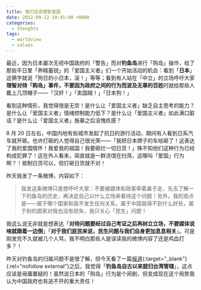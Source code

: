 ```yaml
---
title: 我们应该理智爱国
date: 2012-09-12 19:45:00 +0800
categories:
  - thoughts
tags:
  - worldview
  - values
---
```


最近，因为日本屡次无视中国政府的「警告」而对**钓鱼岛**进行「购岛」操作，给了那些平日里「养精蓄锐」的「爱国主义者」们一个开始活动的机会：看到「**日本**」这俩字就说「狗日的小日本，滚！」等等；看到有人站在「中立」的立场呼吁大家**理智对待「购岛」事件，不要因为政府之间的行为而波及无辜的百姓**时就给那些人戴上几顶帽子——「汉奸！」「卖国贼！」「日本狗！」

看到这种情形，我觉得很是无奈！是什么让「爱国主义者」缺乏自主思考的能力？是什么让「爱国主义者」情绪控制能力低下？是什么让「爱国主义者」如此满口脏话？是什么让「爱国主义者」施暴之后没愧疚感？

8 月 20 日左右，中国内地有些城市发起了抗日的游行活动，期间有人看到日系汽车就开砸。也许打砸的人觉得自己很光荣——「我把日本牌子的车给砸了！这表达了我的爱国情怀！我爱我的祖国！我要砸烂一切日货！」殊不知他们这种行为已经构成犯罪了！这在外人看来，简直就是一群流氓在扫荡，这哪叫「爱国」行为啊？！抵制日货可以，但打砸日货就不对！

昨天我发了一条微博，内容如下：

> 我发这条微博只是想呼吁大家：不要被媒体和政客牵着鼻子走，先去了解一下钓鱼岛的历史，再决定自己以什么立场来看待这个问题！另外，我的观点是——属于哪个国家和我不发生任何关系，属于中国我得不到什么好处，属于别的国家对我也没有损失，我只关心「民生」问题！

我这么说无非就是想表达「**对待问题要经过自己考证之后再树立立场，不要媒体说啥就跟着一边倒**」「**对于我们屁民来说，民生问题与我们自身更加息息相关**」。可是刚发完不久就被几个人骂，我不明白那些人是误读我的微博内容了还是鸡血打多？！

昨天对钓鱼岛的归属问题不是很了解，但今天看了一篇[报道](http://news.hexun.com/2012-09-12/145748440.html "点击查看和讯新闻网的《历史证明钓鱼岛归属中国管辖已达 600 年》"){:target="_blank"}{:rel="nofollow external"}之后，我觉得「**钓鱼岛自古以来就归台湾管辖**」，这点应该是毋庸置疑的！虽然说日本的「购岛」行为是个闹剧，但变成现在这个局势我认为中国政府也有逃不开的重大责任！
